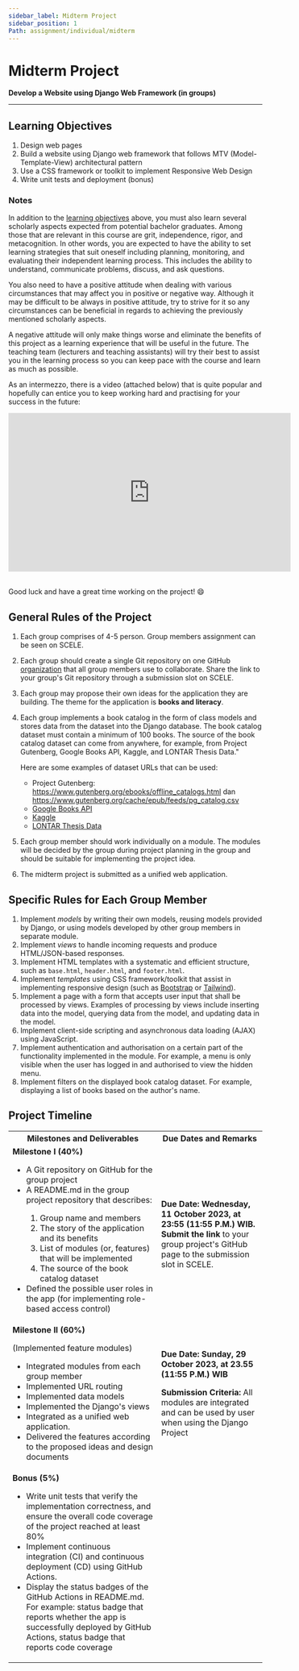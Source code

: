 ```yaml
---
sidebar_label: Midterm Project
sidebar_position: 1
Path: assignment/individual/midterm
---
```


# Midterm Project

**Develop a Website using Django Web Framework (in groups)**

---

## Learning Objectives

1. Design web pages
2. Build a website using Django web framework that follows MTV (Model-Template-View) architectural pattern
3. Use a CSS framework or toolkit to implement Responsive Web Design
4. Write unit tests and deployment (bonus)

### Notes

In addition to the [learning objectives](#learning-objectives) above,
you must also learn several scholarly aspects expected from potential bachelor graduates.
Among those that are relevant in this course are grit, independence, rigor, and metacognition.
In other words, you are expected to have the ability to set learning strategies that suit oneself including planning, monitoring, and evaluating their independent learning process.
This includes the ability to understand, communicate problems, discuss, and ask questions.

You also need to have a positive attitude when dealing with various circumstances that may affect you in positive or negative way.
Although it may be difficult to be always in positive attitude,
try to strive for it so any circumstances can be beneficial in regards to achieving the previously mentioned scholarly aspects.

A negative attitude will only make things worse and eliminate the benefits of this project as a learning experience that will be useful in the future.
The teaching team (lecturers and teaching assistants) will try their best to assist you in the learning process so you can keep pace with the course and learn as much as possible.

As an intermezzo, there is a video (attached below) that is quite popular and hopefully can entice you to keep working hard and practising for your success in the future:

<iframe width="560" height="315" src="https://www.youtube-nocookie.com/embed/42-hh-iMJJI" title="YouTube video player" frameborder="0" allow="accelerometer; autoplay; clipboard-write; encrypted-media; gyroscope; picture-in-picture" allowfullscreen></iframe><br /><br />

Good luck and have a great time working on the project! 😄

## General Rules of the Project

1. Each group comprises of 4-5 person. Group members assignment can be seen on SCELE.
2. Each group should create a single Git repository on one GitHub [organization](https://docs.github.com/en/organizations/collaborating-with-groups-in-organizations/about-organizations) that all group members use to collaborate. Share the link to your group's Git repository through a submission slot on SCELE.
3. Each group may propose their own ideas for the application they are building. The theme for the application is **books and literacy**.
4. Each group implements a book catalog in the form of class models and stores data from the dataset into the Django database. The book catalog dataset must contain a minimum of 100 books. The source of the book catalog dataset can come from anywhere, for example, from Project Gutenberg, Google Books API, Kaggle, and LONTAR Thesis Data."

    Here are some examples of dataset URLs that can be used:
    - Project Gutenberg: <https://www.gutenberg.org/ebooks/offline_catalogs.html> dan <https://www.gutenberg.org/cache/epub/feeds/pg_catalog.csv>
    - [Google Books API](https://developers.google.com/books/)
    - [Kaggle](https://www.kaggle.com/datasets?search=book)
    - [LONTAR Thesis Data](https://univindonesia-my.sharepoint.com/:x:/g/personal/iisafriyanti_office_ui_ac_id/EY1Lmwm40rJLhtbWtKerNOYBI3BxiLSlDbLuL3mFIsw8wA?e=DL43jL)
5. Each group member should work individually on a module. The modules will be decided by the group during project planning in the group and should be suitable for implementing the project idea.
6. The midterm project is submitted as a unified web application.

## Specific Rules for Each Group Member

1. Implement _models_ by writing their own models, reusing models provided by Django, or using models developed by other group members in separate module.
2. Implement _views_ to handle incoming requests and produce HTML/JSON-based responses.
3. Implement HTML templates with a systematic and efficient structure, such as `base.html`, `header.html`, and `footer.html`.
4. Implement _templates_ using CSS framework/toolkit that assist in implementing responsive design (such as [Bootstrap](https://getbootstrap.com/) or [Tailwind](https://tailwindcss.com/)).
5. Implement a page with a form that accepts user input that shall be processed by views. Examples of processing by views include inserting data into the model, querying data from the model, and updating data in the model.
6. Implement client-side scripting and asynchronous data loading (AJAX) using JavaScript.
7. Implement authentication and authorisation on a certain part of the functionality implemented in the module. For example, a menu is only visible when the user has logged in and authorised to view the hidden menu.
8. Implement filters on the displayed book catalog dataset. For example, displaying a list of books based on the author's name.

## Project Timeline

<table>
    <tr>
        <th>Milestones and Deliverables</th>
        <th>Due Dates and Remarks</th>
    </tr>
    <tr>
        <td>
            <b>Milestone I (40%)</b>
            <ul>
                <li>A Git repository on GitHub for the group project</li>
                <li>A README.md in the group project repository that describes:</li>
                    <ol>
                        <li>Group name and members</li>
                        <li>The story of the application and its benefits</li>
                        <li>List of modules (or, features) that will be implemented</li>
                        <li>The source of the book catalog dataset</li>
                    </ol>
                <li>Defined the possible user roles in the app (for implementing role-based access control)</li>
            </ul>
        </td>
        <td>
            <b>Due Date: Wednesday, 11 October 2023, at 23:55 (11:55 P.M.) WIB.</b>
            <b>Submit the link </b> to your group project's GitHub page to the submission slot in SCELE.
        </td>
    </tr>
    <tr>
        <td>
            <b>Milestone II (60%)</b>
            <p>(Implemented feature modules)</p>
            <ul>
                <li>Integrated modules from each group member</li>
                <li>Implemented URL routing</li>
                <li>Implemented data models</li>
                <li>Implemented the Django's views</li>
                <li>Integrated as a unified web application.</li>
                <li>Delivered the features according to the proposed ideas and design documents</li>
            </ul>
        </td>
        <td>
            <b>Due Date: Sunday, 29 October 2023, at 23.55 (11:55 P.M.) WIB</b>
            <p><b>Submission Criteria:</b> All modules are integrated and can be used by user when using the Django Project</p>
        </td>
    </tr>
    <tr>
        <td>
            <b>Bonus (5%)</b>
            <ul>
                <li>Write unit tests that verify the implementation correctness, and ensure the overall code coverage of the project reached at least 80%</li>
                <li>Implement continuous integration (CI) and continuous deployment (CD) using GitHub Actions.</li>
                <li>Display the status badges of the GitHub Actions in README.md. For example: status badge that reports whether the app is successfully deployed by GitHub Actions, status badge that reports code coverage</li>
            </ul>
        </td>
        <td></td>
    </tr>
</table>
